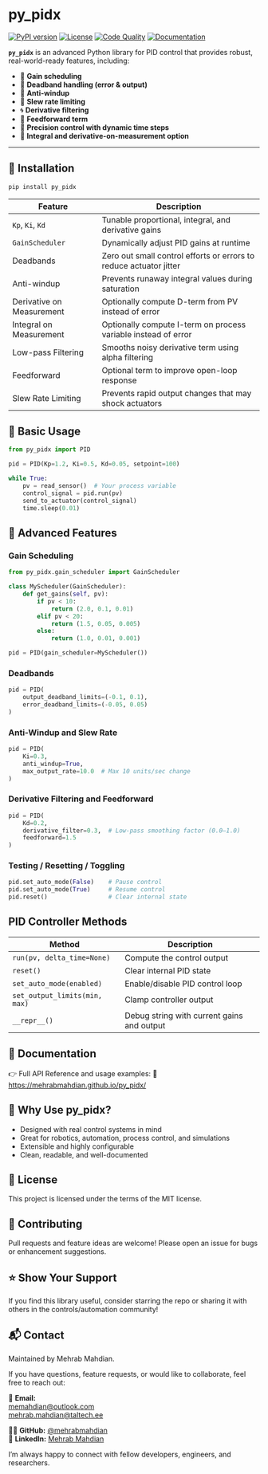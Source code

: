 # py_pidx

[![PyPI version](https://img.shields.io/pypi/v/py_pidx.svg)](https://pypi.org/project/py_pidx/)
[![License](https://img.shields.io/github/license/mehrabmahdian/py_pidx)](https://github.com/mehrabmahdian/py_pidx/blob/main/LICENSE)
[![Code Quality](https://img.shields.io/badge/code%20quality-A-brightgreen.svg)](https://github.com/mehrabmahdian/py_pidx)
[![Documentation](https://img.shields.io/badge/docs-available-blue.svg)](#documentation)

**`py_pidx`** is an advanced Python library for PID control that provides robust, real-world-ready features, including:

- 🧠 **Gain scheduling**
- 🧾 **Deadband handling (error & output)**
- 🚦 **Anti-windup**
- 🔁 **Slew rate limiting**
- 🌀 **Derivative filtering**
- 🧮 **Feedforward term**
- 🧪 **Precision control with dynamic time steps**
- 🔄 **Integral and derivative-on-measurement option**


---

## 🔧 Installation

```bash
pip install py_pidx
```

| Feature                   | Description                                                        |
|---------------------------|--------------------------------------------------------------------|
| `Kp`, `Ki`, `Kd`          | Tunable proportional, integral, and derivative gains               |
| `GainScheduler`           | Dynamically adjust PID gains at runtime                            |
| Deadbands                 | Zero out small control efforts or errors to reduce actuator jitter |
| Anti-windup               | Prevents runaway integral values during saturation                 |
| Derivative on Measurement | Optionally compute D-term from PV instead of error                 |
| Integral on Measurement   | Optionally compute I-term on process variable instead of error     |
| Low-pass Filtering        | Smooths noisy derivative term using alpha filtering                |
| Feedforward               | Optional term to improve open-loop response                        |
| Slew Rate Limiting        | Prevents rapid output changes that may shock actuators             |


## 🔧 Basic Usage
``` python
from py_pidx import PID

pid = PID(Kp=1.2, Ki=0.5, Kd=0.05, setpoint=100)

while True:
    pv = read_sensor()  # Your process variable
    control_signal = pid.run(pv)
    send_to_actuator(control_signal)
    time.sleep(0.01)
```

## 🎯 Advanced Features

### Gain Scheduling 

``` python
from py_pidx.gain_scheduler import GainScheduler

class MyScheduler(GainScheduler):
    def get_gains(self, pv):
        if pv < 10:
            return (2.0, 0.1, 0.01)
        elif pv < 20:
            return (1.5, 0.05, 0.005)
        else:
            return (1.0, 0.01, 0.001)

pid = PID(gain_scheduler=MyScheduler())
```

### Deadbands

``` python
pid = PID(
    output_deadband_limits=(-0.1, 0.1),
    error_deadband_limits=(-0.05, 0.05)
)
``` 
### Anti-Windup and Slew Rate

``` python
pid = PID(
    Ki=0.3,
    anti_windup=True,
    max_output_rate=10.0  # Max 10 units/sec change
)
```
### Derivative Filtering and Feedforward

``` python
pid = PID(
    Kd=0.2,
    derivative_filter=0.3,  # Low-pass smoothing factor (0.0–1.0)
    feedforward=1.5
)
``` 

###  Testing / Resetting / Toggling

``` python
pid.set_auto_mode(False)    # Pause control
pid.set_auto_mode(True)     # Resume control
pid.reset()                 # Clear internal state
```

## PID Controller Methods

| Method                        | Description                                |
|------------------------------|--------------------------------------------|
| `run(pv, delta_time=None)`    | Compute the control output                 |
| `reset()`                     | Clear internal PID state                   |
| `set_auto_mode(enabled)`      | Enable/disable PID control loop            |
| `set_output_limits(min, max)` | Clamp controller output                    |
| `__repr__()`                  | Debug string with current gains and output |

## 📄 Documentation
👉 Full API Reference and usage examples:
📖 https://mehrabmahdian.github.io/py_pidx/

## 🧠 Why Use py_pidx?

- Designed with real control systems in mind
- Great for robotics, automation, process control, and simulations
- Extensible and highly configurable
- Clean, readable, and well-documented

## 📃 License
This project is licensed under the terms of the MIT license.

## 🤝 Contributing
Pull requests and feature ideas are welcome!
Please open an issue for bugs or enhancement suggestions.


## ⭐️ Show Your Support
If you find this library useful, consider starring the repo or sharing it with others in the controls/automation community!

## 📬 Contact
Maintained by Mehrab Mahdian.

If you have questions, feature requests, or would like to collaborate, feel free to reach out:

📧 **Email:**  
[memahdian@outlook.com](mailto:memahdian@outlook.com)  
[mehrab.mahdian@taltech.ee](mailto:mehrab.mahdian@taltech.ee)

🧑‍💻 **GitHub:** [@mehrabmahdian](https://github.com/mehrabmahdian)  
💼 **LinkedIn:** [Mehrab Mahdian](https://www.linkedin.com/in/mehrab-mahdian/)

I’m always happy to connect with fellow developers, engineers, and researchers.

